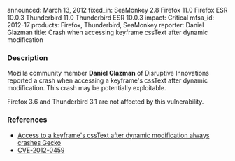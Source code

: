 announced: March 13, 2012
fixed_in: SeaMonkey 2.8
          Firefox 11.0
          Firefox ESR 10.0.3
          Thunderbird 11.0
          Thunderbird ESR 10.0.3
impact: Critical
mfsa_id: 2012-17
products: Firefox, Thunderbird, SeaMonkey
reporter: Daniel Glazman
title: Crash when accessing keyframe cssText after dynamic modification

<h3>Description</h3>

<p>Mozilla community member <strong>Daniel Glazman</strong> of Disruptive
Innovations reported a crash when accessing a keyframe's cssText after dynamic
modification. This crash may be potentially exploitable.
</p>

<p class="note">Firefox 3.6 and Thunderbird 3.1 are not affected by this
vulnerability.
</p>


<h3>References</h3>

<ul>
  <li><a href="https://bugzilla.mozilla.org/show_bug.cgi?id=723446">
      Access to a keyframe's cssText after dynamic modification always crashes
Gecko</a></li>
  <li><a href="http://cve.mitre.org/cgi-bin/cvename.cgi?name=CVE-2012-0459" class="ex-ref">CVE-2012-0459</a></li>
</ul>



